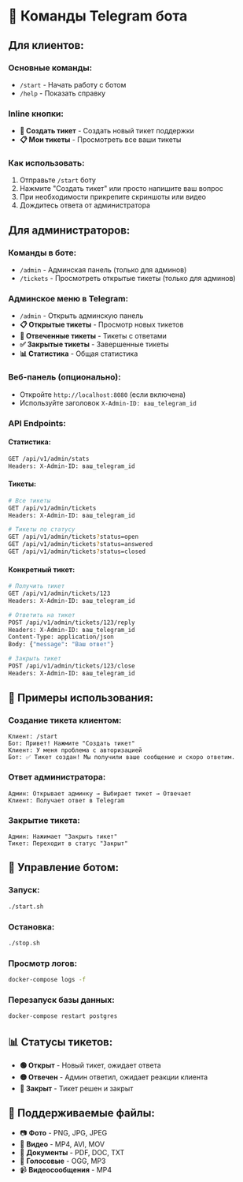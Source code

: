 # 📱 Команды Telegram бота

## Для клиентов:

### Основные команды:
- `/start` - Начать работу с ботом
- `/help` - Показать справку

### Inline кнопки:
- **📝 Создать тикет** - Создать новый тикет поддержки
- **📋 Мои тикеты** - Просмотреть все ваши тикеты

### Как использовать:
1. Отправьте `/start` боту
2. Нажмите "Создать тикет" или просто напишите ваш вопрос
3. При необходимости прикрепите скриншоты или видео
4. Дождитесь ответа от администратора

## Для администраторов:

### Команды в боте:
- `/admin` - Админская панель (только для админов)
- `/tickets` - Просмотреть открытые тикеты (только для админов)

### Админское меню в Telegram:
- `/admin` - Открыть админскую панель
- **📋 Открытые тикеты** - Просмотр новых тикетов
- **💬 Отвеченные тикеты** - Тикеты с ответами
- **✅ Закрытые тикеты** - Завершенные тикеты
- **📊 Статистика** - Общая статистика

### Веб-панель (опционально):
- Откройте `http://localhost:8080` (если включена)
- Используйте заголовок `X-Admin-ID: ваш_telegram_id`

### API Endpoints:

#### Статистика:
```bash
GET /api/v1/admin/stats
Headers: X-Admin-ID: ваш_telegram_id
```

#### Тикеты:
```bash
# Все тикеты
GET /api/v1/admin/tickets
Headers: X-Admin-ID: ваш_telegram_id

# Тикеты по статусу
GET /api/v1/admin/tickets?status=open
GET /api/v1/admin/tickets?status=answered
GET /api/v1/admin/tickets?status=closed
```

#### Конкретный тикет:
```bash
# Получить тикет
GET /api/v1/admin/tickets/123
Headers: X-Admin-ID: ваш_telegram_id

# Ответить на тикет
POST /api/v1/admin/tickets/123/reply
Headers: X-Admin-ID: ваш_telegram_id
Content-Type: application/json
Body: {"message": "Ваш ответ"}

# Закрыть тикет
POST /api/v1/admin/tickets/123/close
Headers: X-Admin-ID: ваш_telegram_id
```

## 🎯 Примеры использования:

### Создание тикета клиентом:
```
Клиент: /start
Бот: Привет! Нажмите "Создать тикет"
Клиент: У меня проблема с авторизацией
Бот: ✅ Тикет создан! Мы получили ваше сообщение и скоро ответим.
```

### Ответ администратора:
```
Админ: Открывает админку → Выбирает тикет → Отвечает
Клиент: Получает ответ в Telegram
```

### Закрытие тикета:
```
Админ: Нажимает "Закрыть тикет"
Тикет: Переходит в статус "Закрыт"
```

## 🔧 Управление ботом:

### Запуск:
```bash
./start.sh
```

### Остановка:
```bash
./stop.sh
```

### Просмотр логов:
```bash
docker-compose logs -f
```

### Перезапуск базы данных:
```bash
docker-compose restart postgres
```

## 📊 Статусы тикетов:

- **🟢 Открыт** - Новый тикет, ожидает ответа
- **🟡 Отвечен** - Админ ответил, ожидает реакции клиента
- **🔴 Закрыт** - Тикет решен и закрыт

## 🎨 Поддерживаемые файлы:

- 📷 **Фото** - PNG, JPG, JPEG
- 🎥 **Видео** - MP4, AVI, MOV
- 📄 **Документы** - PDF, DOC, TXT
- 🎤 **Голосовые** - OGG, MP3
- 📹 **Видеосообщения** - MP4
